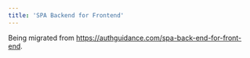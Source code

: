 ```yaml
---
title: 'SPA Backend for Frontend'
---
```


Being migrated from https://authguidance.com/spa-back-end-for-front-end.
